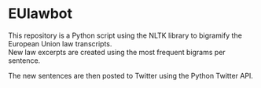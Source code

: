 EUlawbot
========

This repository is a Python script using the NLTK library to bigramify the European Union law transcripts.  
New law excerpts are created using the most frequent bigrams per sentence.

The new sentences are then posted to Twitter using the Python Twitter API.

